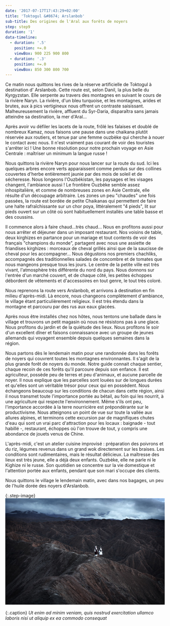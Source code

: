 ```yaml
---
date: '2017-07-17T17:43:29+02:00'
title: 'Toktogul &#8674; Arslanbob'
sub-title: Des origines de l'Aral aux forêts de noyers
step: step9
duration: '1'
data-timeline:
  - duration: '.5'
    position: +=.0
    viewBox: 900 225 900 800
  - duration: '.3'
    position: +=.0
    viewBox: 850 300 800 700
---
```

Ce matin nous quittons les rives de la réserve artificielle de Toktogul à destination d' Arslanbob. Cette route est, selon Danil, la plus belle du Kyrgyzstan. Elle serpente au travers des montagnes en suivant le cours de la rivière Naryn. La rivière, d'un bleu turquoise, et les montagnes, arides et brutes, aux à pics vertigineux nous offrent un contraste saisissant. Malheureusement la rivière, affluent du Syr-Daria, disparaîtra sans jamais atteindre sa destination, la mer d'Aral...

Après avoir vu défiler les lacets de la route, frôlé les falaises et doublé de nombreux Kamaz, nous faisons une pause dans une chaikana plutôt réservée aux routiers, et tenue par une femme ouzbèke qui cherche à nouer le contact avec nous. Il n'est vraiment pas courant de voir des touristes s'arrêter ici ! Une bonne résolution pour notre prochain voyage en Asie Centrale : maîtriser un minimum la langue russe !

Nous quittons la rivière Naryn pour nous lancer sur la route du sud. Ici les quelques arbres encore verts apparaissent comme perdus sur des collines couvertes d'herbe entièrement jaunie par des mois de soleil et de sécheresse. Nous longeons l'Ouzbékistan, les paysages et les visages changent, l'ambiance aussi ! Le frontière Ouzbèke semble assez inhospitalière, et comme de nombreuses zones en Asie Centrale, elle résulte d'un découpage arbitraire.
Les zones un peu "chaudes" une fois passées, la route est bordée de petite Chaikanas qui permettent de faire une halte rafraîchissante sur un chor poya, littéralement "4 pieds", lit sur pieds ouvert sur un côté où sont habituellement installés une table basse et des coussins. 

Il commence alors à faire chaud...très chaud... Nous en profitons aussi pour nous arrêter et déjeuner dans un imposant restaurant. Nos voisins de table, deux kirghizes en partance pour un mariage et tout contents de voir des français "champions du monde", partagent avec nous une assiette de friandises kirghizes : morceaux de cheval grillés ainsi que de la saucisse de cheval pour les accompagner... Nous dégustons nos premiers chachliks, accompagnés des traditionnelles salades de concombre et de tomates que nous mangeons presque tous les jours. Le centre de la petite ville est très vivant, l'atmosphère très différente du nord du pays. Nous donnons sur l'entrée d'un marché couvert, et de chaque côté, les petites échoppes débordent de vêtements et d'accessoires en tout genre, le tout très coloré.

Nous reprenons la route vers Arslanbob, et arrivons à destination en fin milieu d'après-midi. Là encore, nous changeons complètement d'ambiance, le village étant particulièrement religieux. Il est très étendu dans la montagne et parcouru par des rus aux eaux glacées. 

Après nous être installés chez nos hôtes, nous tentons une ballade dans le village et trouvons un petit magasin où nous ne résistons pas à une glace. Nous profitons du jardin et de la quiétude des lieux. Nous profitons le soir d'un excellent dîner et faisons connaissance avec un groupe de jeunes allemands qui voyagent ensemble depuis quelques semaines dans la région.

Nous partons dès le lendemain matin pour une randonnée dans les forêts de noyers qui couvrent toutes les montagnes environnantes. Il s'agit de la plus grande forêt de noyers du monde. Notre guide connait chaque sentier, chaque recoin de ces forêts qu'il parcoure depuis son enfance. Il est agriculteur, possède peu de terres et peu d'animaux, et aucune parcelle de noyer. Il nous explique que les parcelles sont louées sur de longues durées et qu'elles sont un véritable trésor pour ceux qui en possèdent. Nous échangeons beaucoup sur les conditions de chacun dans cette région, ainsi il nous transmet toute l'importance portée au bétail, au foin qui les nourrit, à une agriculture qui respecte l'environnement. Même s'ils ont peu, l'importance accordée à la terre nourricière est prépondérante sur le productivisme. Nous atteignons un point de vue sur toute la vallée aux allures alpines, et terminons cette excursion par de magnifiques chutes d'eau qui sont un vrai parc d'attraction pour les locaux : baignade - tout habillé -, restaurant, échoppes où l'on trouve de tout, y compris une abondance de jouets venus de Chine.

L'après-midi, c'est un atelier cuisine improvisé : préparation des poivrons et du riz, légumes revenus dans un grand wok directement sur les braises. Les conditions sont rudimentaires, mais le résultat délicieux. La maîtresse des lieux est très jeune, elle a déjà deux enfants. Ouzbèke, elle ne parle ni le Kighize ni le russe. Son quotidien se concentre sur la vie domestique et l'attention portée aux enfants, pendant que son mari s'occupe des clients. 

Nous quittons le village le lendemain matin, avec dans nos bagages, un peu de l'huile dorée des noyers d'Arslanbob.

{:.step-image}
[![](/assets/img/uploads/kirghyzstan.jpeg)](/assets/img/uploads/kirghyzstan.jpeg "kirghyzstan")

{:.caption}
_Ut enim ad minim veniam, quis nostrud exercitation ullamco laboris nisi ut aliquip ex ea commodo consequat_
